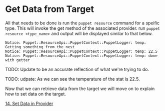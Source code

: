 # Get Data from Target

All that needs to be done is run the ```puppet resource``` command for a speific type. This will invoke the get method of the associated provider. run ```puppet resource <type_name>``` and output will be displayed similar to that below.

```
Notice: Puppet::ResourceApi::PuppetContext::PuppetLogger: temp: Getting something from the nest
Notice: Puppet::ResourceApi::PuppetContext::PuppetLogger: temp: 22.5
Notice: Puppet::ResourceApi::PuppetContext::PuppetLogger: temp: done with getter
```

TODO: Update to be an accurate reflection of what we're trying to do.

TODO: udpate: As we can see the temperature of the stat is 22.5.

Now that we can retrieve data from the target we will move on to explain how to set data on the target.

[14. Set Data in Provider](../14-set-data-in-provider)
